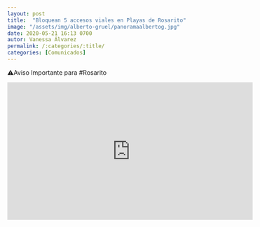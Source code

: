 ```yaml
---
layout: post
title:  "Bloquean 5 accesos viales en Playas de Rosarito"
image: "/assets/img/alberto-gruel/panoramaalbertog.jpg"
date: 2020-05-21 16:13 0700
autor: Vanessa Álvarez
permalink: /:categories/:title/
categories: [Comunicados]
---
```


⚠️Aviso Importante para #Rosarito




<div class="embed-responsive embed-responsive-16by9">

<iframe src="https://www.facebook.com/plugins/video.php?href=https%3A%2F%2Fwww.facebook.com%2FInformandoBC%2Fvideos%2F942725509520510%2F&show_text=0&width=560" width="560" height="315" style="border:none;overflow:hidden" scrolling="no" frameborder="0" allowTransparency="true" allowFullScreen="true"></iframe>



